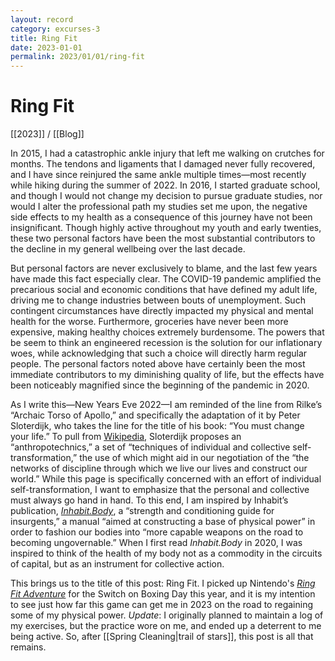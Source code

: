 ```yaml
---
layout: record
category: excurses-3
title: Ring Fit
date: 2023-01-01
permalink: 2023/01/01/ring-fit
---
```


# Ring Fit

[[2023]] / [[Blog]]

In 2015, I had a catastrophic ankle injury that left me walking on crutches for months. The tendons and ligaments that I damaged never fully recovered, and I have since reinjured the same ankle multiple times—most recently while hiking during the summer of 2022. In 2016, I started graduate school, and though I would not change my decision to pursue graduate studies, nor would I alter the professional path my studies set me upon, the negative side effects to my health as a consequence of this journey have not been insignificant. Though highly active throughout my youth and early twenties, these two personal factors have been the most substantial contributors to the decline in my general wellbeing over the last decade.

But personal factors are never exclusively to blame, and the last few years have made this fact especially clear. The COVID-19 pandemic amplified the precarious social and economic conditions that have defined my adult life, driving me to change industries between bouts of unemployment. Such contingent circumstances have directly impacted my physical and mental health for the worse. Furthermore, groceries have never been more expensive, making healthy choices extremely burdensome. The powers that be seem to think an engineered recession is the solution for our inflationary woes, while acknowledging that such a choice will directly harm regular people. The personal factors noted above have certainly been the most immediate contributors to my diminishing quality of life, but the effects have been noticeably magnified since the beginning of the pandemic in 2020.

As I write this—New Years Eve 2022—I am reminded of the line from Rilke’s “Archaic Torso of Apollo,” and specifically the adaptation of it by Peter Sloterdijk, who takes the line for the title of his book: “You must change your life.” To pull from [Wikipedia](https://en.wikipedia.org/wiki/You_Must_Change_Your_Life), Sloterdijk proposes an “anthropotechnics,” a set of “techniques of individual and collective self-transformation,” the use of which might aid in our negotiation of the “the networks of discipline through which we live our lives and construct our world.” While this page is specifically concerned with an effort of individual self-transformation, I want to emphasize that the personal and collective must always go hand in hand. To this end, I am inspired by Inhabit’s publication, [*Inhabit.Body*](https://territories.substack.com/p/inhabitbody), a “strength and conditioning guide for insurgents,” a manual “aimed at constructing a base of physical power” in order to fashion our bodies into “more capable weapons on the road to becoming ungovernable.” When I first read <em>Inhabit.Body</em> in 2020, I was inspired to think of the health of my body not as a commodity in the circuits of capital, but as an instrument for collective action.

This brings us to the title of this post: Ring Fit. I picked up Nintendo's [*Ring Fit Adventure*](https://ringfitadventure.nintendo.com/) for the Switch on Boxing Day this year, and it is my intention to see just how far this game can get me in 2023 on the road to regaining some of my physical power. *Update*: I originally planned to maintain a log of my exercises, but the practice wore on me, and ended up a deterrent to me being active. So, after [[Spring Cleaning|trail of stars]], this post is all that remains.

